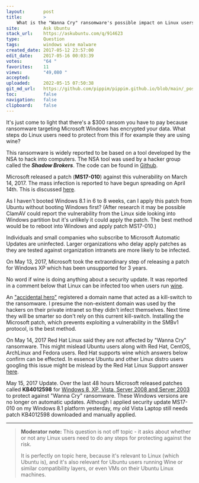 ```yaml
---
layout:       post
title:        >
    What is the "Wanna Cry" ransomware's possible impact on Linux users?
site:         Ask Ubuntu
stack_url:    https://askubuntu.com/q/914623
type:         Question
tags:         windows wine malware
created_date: 2017-05-12 23:57:00
edit_date:    2017-05-16 00:03:39
votes:        "64 "
favorites:    11
views:        "49,080 "
accepted:     
uploaded:     2022-05-15 07:50:38
git_md_url:   https://github.com/pippim/pippim.github.io/blob/main/_posts/2017/2017-05-12-What-is-the-_Wanna-Cry_-ransomware_s-possible-impact-on-Linux-users_.md
toc:          false
navigation:   false
clipboard:    false
---
```


It's just come to light that there's a $300 ransom you have to pay because ransomware targeting Microsoft Windows has encrypted your data. What steps do Linux users need to protect from this if for example they are using wine?

This ransomware is widely reported to be based on a tool developed by the NSA to hack into computers. The NSA tool was used by a hacker group called the ***Shadow Brokers***. The code can be found in [Github][1].

Microsoft released a patch (**MS17-010**) against this vulnerability on March 14, 2017. The mass infection is reported to have begun spreading on April 14th. This is discussed [here][2].

As I haven't booted Windows 8.1 in 6 to 8 weeks, can I apply this patch from Ubuntu without booting Windows first? (After research it may be possible ClamAV could report the vulnerability from the Linux side looking into Windows partition but it's unlikely it could apply the patch. The best method would be to reboot into Windows and apply patch MS17-010.)

Individuals and small companies who subscribe to Microsoft Automatic Updates are uninfected. Larger organizations who delay apply patches as they are tested against organization intranets are more likely to be infected.

On May 13, 2017, Microsoft took the extraordinary step of releasing a patch for Windows XP which has been unsupported for 3 years.

No word if wine is doing anything about a security update. It was reported in a comment below that Linux can be infected too when users run [wine][3].

An ["accidental hero"][4] registered a domain name that acted as a kill-switch to the ransomware. I presume the non-existent domain was used by the hackers on their private intranet so they didn't infect themselves.  Next time they will be smarter so don't rely on this current kill-switch. Installing the Microsoft patch, which prevents exploiting a vulnerability in the SMBv1 protocol, is the best method.

On May 14, 2017 Red Hat Linux said they are not affected by "Wanna Cry" ransomware. This might mislead Ubuntu users along with Red Hat, CentOS, ArchLinux and Fedora users. Red Hat supports wine which answers below confirm can be effected. In essence Ubuntu and other Linux distro users googling this issue might be mislead by the Red Hat Linux Support answer [here][5].

May 15, 2017 Update. Over the last 48 hours Microsoft released patches called **KB4012598** for [Windows 8, XP, Vista, Server 2008 and Server 2003][6] to protect against "Wanna Cry" ransomware. These Windows versions are no longer on automatic updates. Although I applied security update MS17-010 on my Windows 8.1 platform yesterday, my old Vista Laptop still needs patch KB4012598 downloaded and manually applied.

------

> **Moderator note:** This question is not off topic - it asks about whether or not any Linux users need to do any steps for protecting against the risk.  
>   
> It is perfectly on topic here, because it's relevant to Linux (which Ubuntu is), and it's also relevant for Ubuntu users running Wine or similar compatibility layers, or even VMs on their Ubuntu Linux machines.  


  [1]: https://github.com/RiskSense-Ops/MS17-010
  [2]: https://www.renditioninfosec.com/2017/05/call-to-microsoft-to-release-information-about-ms17-010/
  [3]: https://twitter.com/hackerfantastic/status/863359375787925505
  [4]: https://www.theguardian.com/technology/2017/may/13/accidental-hero-finds-kill-switch-to-stop-spread-of-ransomware-cyber-attack
  [5]: https://access.redhat.com/solutions/3031551
  [6]: http://www.catalog.update.microsoft.com/Search.aspx?q=KB4012598
